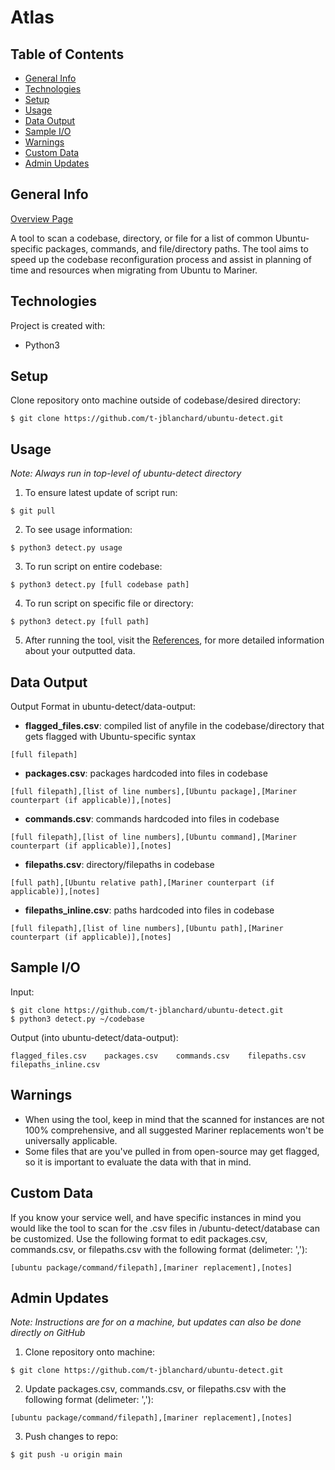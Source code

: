 # Atlas

## Table of Contents
* [General Info](#general-info)
* [Technologies](#technologies)
* [Setup](#setup)
* [Usage](#usage)
* [Data Output](#data-output)
* [Sample I/O](#sample-io)
* [Warnings](#warnings)
* [Custom Data](#custom-data)
* [Admin Updates](#admin-updates)

## General Info
[Overview Page](eng.ms/Mariner)  

A tool to scan a codebase, directory, or file for a list of common Ubuntu-specific packages, commands, and file/directory paths. The tool aims to speed up the codebase reconfiguration process and assist in planning of time and resources when migrating from Ubuntu to Mariner.

## Technologies
Project is created with:
* Python3  
	
## Setup
Clone repository onto machine outside of codebase/desired directory:
```
$ git clone https://github.com/t-jblanchard/ubuntu-detect.git
```

## Usage 
_Note: Always run in top-level of ubuntu-detect directory_  

1. To ensure latest update of script run:
```
$ git pull
```
2. To see usage information:  
```
$ python3 detect.py usage
```
3. To run script on entire codebase:  
```
$ python3 detect.py [full codebase path]
```
4. To run script on specific file or directory:
```
$ python3 detect.py [full path]
```
5. After running the tool, visit the [References](), for more detailed information about your outputted data. 
## Data Output
Output Format in ubuntu-detect/data-output:
* **flagged_files.csv**: compiled list of anyfile in the codebase/directory that gets flagged with Ubuntu-specific syntax 
```
[full filepath]
```
* **packages.csv**: packages hardcoded into files in codebase  
```
[full filepath],[list of line numbers],[Ubuntu package],[Mariner counterpart (if applicable)],[notes]
```
* **commands.csv**: commands hardcoded into files in codebase  
```
[full filepath],[list of line numbers],[Ubuntu command],[Mariner counterpart (if applicable)],[notes]
```
* **filepaths.csv**: directory/filepaths in codebase  
```
[full path],[Ubuntu relative path],[Mariner counterpart (if applicable)],[notes]
```
* **filepaths_inline.csv**: paths hardcoded into files in codebase  
```
[full filepath],[list of line numbers],[Ubuntu path],[Mariner counterpart (if applicable)],[notes]
```

## Sample I/O
Input: 
```
$ git clone https://github.com/t-jblanchard/ubuntu-detect.git
$ python3 detect.py ~/codebase
```
Output (into ubuntu-detect/data-output):
```
flagged_files.csv    packages.csv    commands.csv    filepaths.csv    filepaths_inline.csv
```

## Warnings 
* When using the tool, keep in mind that the scanned for instances are not 100% comprehensive, and all suggested Mariner replacements won't be universally applicable. 
* Some files that are you've pulled in from open-source may get flagged, so it is important to evaluate the data with that in mind. 

## Custom Data
If you know your service well, and have specific instances in mind you would like the tool to scan for the .csv files in /ubuntu-detect/database can be customized. Use the following format to edit packages.csv, commands.csv, or filepaths.csv with the following format (delimeter: ','):  
```
[ubuntu package/command/filepath],[mariner replacement],[notes]
```

## Admin Updates
_Note: Instructions are for on a machine, but updates can also be done directly on GitHub_
1. Clone repository onto machine:
```
$ git clone https://github.com/t-jblanchard/ubuntu-detect.git
```
2. Update packages.csv, commands.csv, or filepaths.csv with the following format (delimeter: ','):  
```
[ubuntu package/command/filepath],[mariner replacement],[notes]
```
3. Push changes to repo:
```
$ git push -u origin main
```
